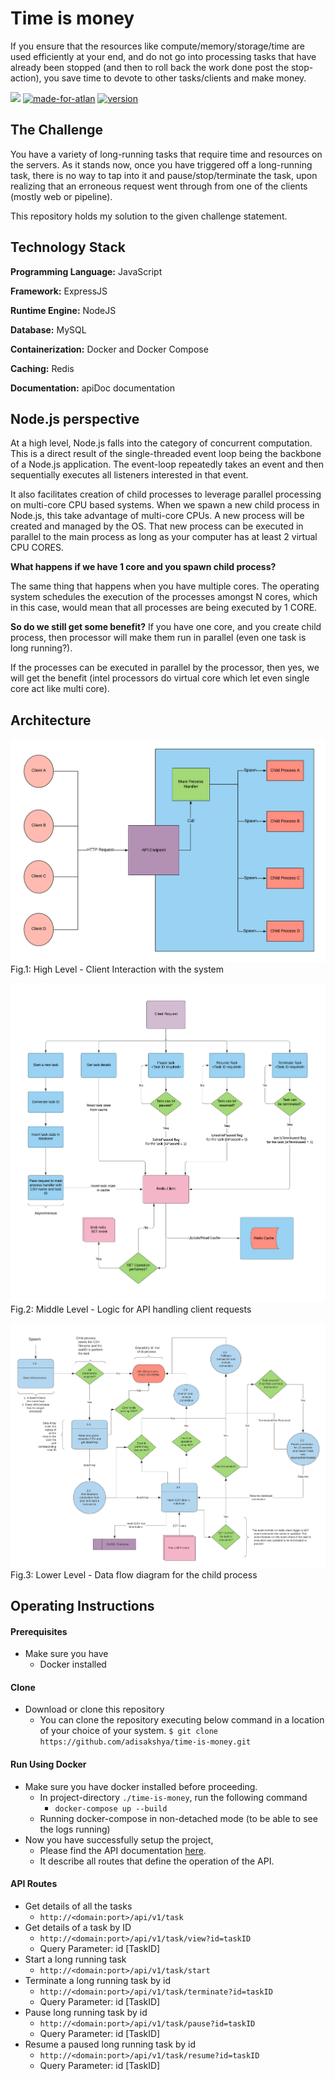 # Time is money

If you ensure that the resources like compute/memory/storage/time are used efficiently at your end, and do not go into processing tasks that have already been stopped (and then to roll back the work done post the stop-action), you save time to devote to other tasks/clients and make money.

[![](https://img.shields.io/badge/docs%20-view%20API%20Documentation-blue.svg?style=for-the-badge&logo=appveyor)](https://www.adisakshya.co/time-is-money/) [![made-for-atlan](https://img.shields.io/badge/Made%20for-Atlan-blue.svg?style=for-the-badge&logo=appveyor)](https://atlan.com/) [![version](https://img.shields.io/badge/Version-1.0.0-blue.svg?style=for-the-badge&logo=appveyor)](https://github.com/adisakshya/time-is-money)

## The Challenge

You have a variety of long-running tasks that require time and resources on the servers. As it stands now, once you have triggered off a long-running task, there is no way to tap into it and pause/stop/terminate the task, upon realizing that an erroneous request went through from one of the clients (mostly web or pipeline).

This repository holds my solution to the given challenge statement.

## Technology Stack

**Programming Language:** JavaScript

**Framework:** ExpressJS

**Runtime Engine:** NodeJS

**Database:** MySQL

**Containerization:** Docker and Docker Compose

**Caching:** Redis

**Documentation:** apiDoc documentation

## Node.js perspective

At a high level, Node.js falls into the category of concurrent computation. This is a direct result of the single-threaded event loop being the backbone of a Node.js application. The event-loop repeatedly takes an event and then sequentially executes all listeners interested in that event.

It also facilitates creation of child processes to leverage parallel processing on multi-core CPU based systems. When we spawn a new child process in Node.js, this take advantage of multi-core CPUs. A new process will be created and managed by the OS. That new process can be executed in parallel to the main process as long as your computer has at least 2 virtual CPU CORES.

**What happens if we have 1 core and you spawn child process?**

The same thing that happens when you have multiple cores. The operating system schedules the execution of the processes amongst N cores, which in this case, would mean that all processes are being executed by 1 CORE.

**So do we still get some benefit?** 
If you have one core, and you create child process, then processor will make them run in parallel (even one task is long running?).

If the processes can be executed in parallel by the processor, then yes, we will get the benefit (intel processors do virtual core which let even single core act like multi core).

## Architecture

![High level client interaction with system](https://raw.githubusercontent.com/adisakshya/time-is-money/master/docs/archi/High%20level%20client%20interaction%20with%20system.png)
Fig.1: High Level - Client Interaction with the system

![API - Handling client requests](https://raw.githubusercontent.com/adisakshya/time-is-money/master/docs/archi/API%20-%20Client%20Request%20Handling.png)
Fig.2: Middle Level - Logic for API handling client requests

![Data flow diagram for the child process](https://raw.githubusercontent.com/adisakshya/time-is-money/master/docs/archi/Child%20Process%20Dataflow%20Diagram.png)
Fig.3: Lower Level - Data flow diagram for the child process

## Operating Instructions

#### Prerequisites

- Make sure you have
  - Docker installed

#### Clone

- Download or clone this repository
	- You can clone the repository executing below command in a location of your choice of your system.
	```$ git clone https://github.com/adisakshya/time-is-money.git```

#### Run Using Docker

- Make sure you have docker installed before proceeding.
	- In project-directory ```./time-is-money```, run the following command
		- ```docker-compose up --build```
    - Running docker-compose in non-detached mode (to be able to see the logs running)
- Now you have successfully setup the project,
	- Please find the API documentation [here](https://www.adisakshya.co/time-is-money/).
  - It describe all routes that define the operation of the API.

#### API Routes
    
  - Get details of all the tasks
      - ```http://<domain:port>/api/v1/task```
  - Get details of a task by ID
      - ```http://<domain:port>/api/v1/task/view?id=taskID```
      - Query Parameter: id [TaskID]
  - Start a long running task
      - ```http://<domain:port>/api/v1/task/start```
  - Terminate a long running task by id
      - ```http://<domain:port>/api/v1/task/terminate?id=taskID```
      - Query Parameter: id [TaskID]
  - Pause long running task by id
      - ```http://<domain:port>/api/v1/task/pause?id=taskID```
      - Query Parameter: id [TaskID]
  - Resume a paused long running task by id
      - ```http://<domain:port>/api/v1/task/resume?id=taskID```
      - Query Parameter: id [TaskID]
